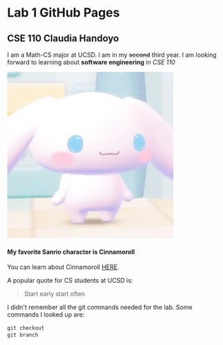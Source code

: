 # Lab 1 GitHub Pages

## CSE 110 Claudia Handoyo

I am a Math-CS major at UCSD. I am in my ~~second~~ third year.
I am looking forward to learning about **software engineering** in *CSE 110*

<img src="cinnamoroll.jpeg"><br>

#### My favorite Sanrio character is Cinnamoroll

You can learn about Cinnamoroll [HERE](https://www.sanrio.com/collections/cinnamoroll).

A popular quote for CS students at UCSD is:
> Start early start often

I didn't remember all the git commands needed for the lab.
Some commands I looked up are:
```
git checkout 
git branch
```